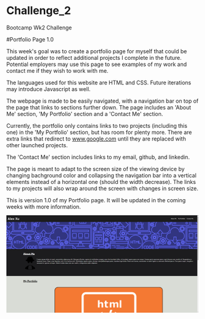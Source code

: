 # Challenge_2
Bootcamp Wk2 Challenge

#Portfolio Page 1.0

This week's goal was to create a portfolio page for myself that could be updated in order to reflect additional projects I complete in the future. Potential employers may use this page to see examples of my work and contact me if they wish to work with me. 

The languages used for this website are HTML and CSS. Future iterations may introduce Javascript as well. 

The webpage is made to be easily navigated, with a navigation bar on top of the page that links to sections further down. The page includes an 'About Me' section, 'My Portfolio' section and a 'Contact Me' section. 

Currently, the portfolio only contains links to two projects (including this one) in the 'My Portfolio' section, but has room for plenty more. There are extra links that redirect to www.google.com until they are replaced with other launched projects. 

The 'Contact Me' section includes links to my email, github, and linkedin.

The page is meant to adapt to the screen size of the viewing device by changing bachground color and collapsing the navigation bar into a vertical elements instead of a horizontal one (should the width decrease). The links to my projects will also wrap around the screen with changes in screen size. 

This is version 1.0 of my Portfolio page. It will be updated in the coming weeks with more information. 

![screenshot of portfolio](/Assets/images/portfolio-scrn.png)
